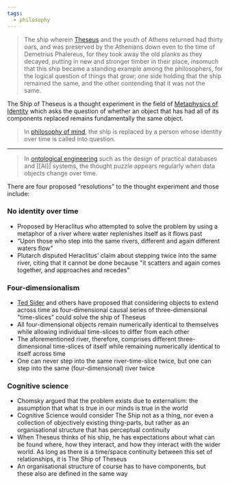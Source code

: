 ```yaml
---
tags:
  - philosophy
---
```

> The ship wherein [Theseus](craftdocs://open?blockId=489D9B1A-FEAC-401F-AE3B-BC92C17F4848&spaceId=a53d78c8-df29-00d1-e1cd-5b719dfac1f8) and the youth of Athens returned had thirty oars, and was preserved by the Athenians down even to the time of Demetrius Phalereus, for they took away the old planks as they decayed, putting in new and stronger timber in their place, insomuch that this ship became a standing example among the philosophers, for the logical question of things that grow; one side holding that the ship remained the same, and the other contending that it was not the same.

The Ship of Theseus is a thought experiment in the field of [Metaphysics of Identity](craftdocs://open?blockId=607057CD-3CA4-402A-88DE-734754729BDC&spaceId=a53d78c8-df29-00d1-e1cd-5b719dfac1f8) which asks the question of whether an object that has had all of its components replaced remains fundamentally the same object.

> In [philosophy of mind](https://en.wikipedia.org/wiki/Philosophy_of_mind), the ship is replaced by a person whose identity over time is called into question.

---

> In [ontological engineering](https://en.wikipedia.org/wiki/Ontological_engineering) such as the design of practical databases and [[AI]] systems, the thought puzzle appears regularly when data objects change over time.

There are four proposed “resolutions” to the thought experiment and those include:

### No identity over time

- Proposed by Heraclitus who attempted to solve the problem by using a metaphor of a river where water replenishes itself as it flows past
- “Upon those who step into the same rivers, different and again different waters flow”
- Plutarch disputed Heraclitus' claim about stepping twice into the same river, citing that it cannot be done because "it scatters and again comes together, and approaches and recedes"

### Four-dimensionalism

- [Ted Sider](https://en.wikipedia.org/wiki/Ted_Sider) and others have proposed that considering objects to extend across time as four-dimensional causal series of three-dimensional "time-slices" could solve the ship of Theseus
- All four-dimensional objects remain numerically identical to themselves while allowing individual time-slices to differ from each other
- The aforementioned river, therefore, comprises different three-dimensional time-slices of itself while remaining numerically identical to itself across time
- One can never step into the same river-time-slice twice, but one can step into the same (four-dimensional) river twice

### Cognitive science

- Chomsky argued that the problem exists due to externalism: the assumption that what is true in our minds is true in the world
- Cognitive Science would consider The Ship not as a thing, nor even a collection of objectively existing thing-parts, but rather as an organisational structure that has perceptual continuity
- When Theseus thinks of his ship, he has expectations about what can be found where, how they interact, and how they interact with the wider world. As long as there is a time/space continuity between this set of relationships, it is The Ship of Theseus
- An organisational structure of course has to have components, but these also are defined in the same way
